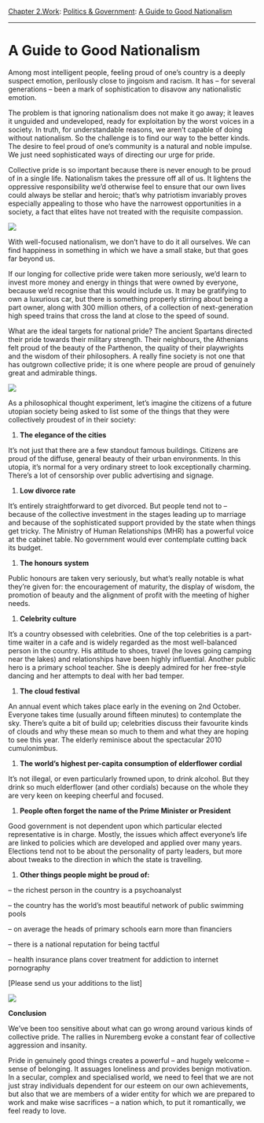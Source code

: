 [Chapter 2.Work](https://www.theschooloflife.com/thebookoflife/category/work/): [Politics & Government](https://www.theschooloflife.com/thebookoflife/category/work/politics-government/): [A Guide to Good Nationalism](https://www.theschooloflife.com/thebookoflife/a-guide-to-good-nationalism/)

* * *

# A Guide to Good Nationalism

Among most intelligent people, feeling proud of one’s country is a deeply suspect emotion, perilously close to jingoism and racism. It has – for several generations – been a mark of sophistication to disavow any&nbsp;nationalistic emotion.

The problem is that ignoring nationalism does not make it go away; it leaves it unguided and undeveloped, ready for exploitation by the worst voices in a society. In truth, for understandable reasons, we aren’t capable of doing without nationalism. So the challenge is to find our way to the better kinds. The desire to feel proud of one’s community is a natural and noble impulse. We just need sophisticated ways of directing our urge for pride.

Collective pride is so important because there is never enough to be proud of in a single life. Nationalism takes the pressure off all of us. It lightens the oppressive responsibility we’d otherwise feel to ensure that our own lives could always be stellar and heroic; that’s why patriotism invariably proves especially appealing to those who have the narrowest opportunities in a society, a fact that elites have not treated with the requisite compassion.

![](https://upload.wikimedia.org/wikipedia/commons/7/72/Karl_Friedrich_Schinkel_-_Schlo%C3%9F_am_Strom_-_Google_Art_Project.jpg)

With well-focused nationalism, we don’t have to do it all ourselves. We can find happiness in something in which we have a small stake, but that goes far beyond us.

If our longing for collective pride were taken more seriously, we’d learn to invest more money and energy in things that were owned by everyone, because we’d recognise that this would include us. It may be gratifying to own a luxurious car, but there is something properly stirring about being a part owner, along with 300 million others, of a collection of next-generation high speed trains that cross the land at close to the speed of sound.

What are the ideal targets for national pride? The ancient Spartans directed their pride towards their military strength. Their neighbours, the Athenians felt proud of the beauty of the Parthenon, the quality of their playwrights and the wisdom of their philosophers. A really fine society is not one that has outgrown collective pride; it is one where people are proud of genuinely great and admirable things.

![](https://s-media-cache-ak0.pinimg.com/originals/d1/a7/b3/d1a7b3905e9c1221bbe1c9ac948374d1.jpg)

As a philosophical thought experiment, let’s imagine the citizens of a future utopian society being asked to list some of the things that they were collectively proudest of in their society:

1. **The elegance of the cities**

It’s not just that there are a few standout famous buildings. Citizens are proud of the diffuse, general beauty of their urban environments. In this utopia, it’s normal for a very ordinary street to look exceptionally charming. There’s a lot of censorship over public advertising and signage.

1. **Low divorce rate**

It’s entirely straightforward to get divorced. But people tend not to – because of the collective investment in the stages leading up to marriage and because of the sophisticated support provided by the state when things get tricky. The Ministry of Human Relationships (MHR) has a powerful voice at the cabinet table. No government would ever contemplate cutting back its budget.

1. **The honours system**

Public honours are taken very seriously, but what’s really notable is what they’re given for: the encouragement of maturity, the display of wisdom, the promotion of beauty and the alignment of profit with the meeting of higher needs.

1. **Celebrity culture**

It’s a country obsessed with celebrities. One of the top celebrities is a part-time waiter in a cafe and is widely regarded as the most well-balanced person in the country. His attitude to shoes, travel (he loves going camping near the lakes) and relationships have been highly influential. Another public hero is a primary school teacher. She is deeply admired for her free-style dancing and her attempts to deal with her bad temper.

1. **The cloud festival**

An annual event which takes place early in the evening on 2nd October. Everyone takes time (usually around fifteen minutes) to contemplate the sky. There’s quite a bit of build up; celebrities discuss their favourite kinds of clouds and why these mean so much to them and what they are hoping to see this year. The elderly reminisce about the spectacular 2010 cumulonimbus.

1. **The world’s highest per-capita consumption of elderflower cordial**

It’s not illegal, or even particularly frowned upon, to drink alcohol. But they drink so much elderflower (and other cordials) because on the whole they are very keen on keeping cheerful and focused.

1. **People often forget the name of the Prime Minister or President**

Good government is not dependent upon which particular elected representative is in charge. Mostly, the issues which affect everyone’s life are linked to policies which are developed and applied over many years. Elections tend not to be about the personality of party leaders, but more about tweaks to the direction in which the state is travelling.

1. **Other things people might be proud of:**

– the richest person in the country is a psychoanalyst

– the country has the world’s most beautiful network of public swimming pools

– on average the heads of primary schools earn more than financiers

– there is a national reputation for being tactful

– health insurance plans cover treatment for addiction to internet pornography

[Please send us your additions to the list]

![](https://s-media-cache-ak0.pinimg.com/originals/c5/3a/c4/c53ac40e8664f45cd570ddb8f6bdc4ed.jpg)

**Conclusion**

We’ve been too sensitive about what can go wrong around various kinds of collective pride. The rallies in Nuremberg evoke a constant fear of collective aggression and insanity.

Pride in genuinely good things creates a powerful – and hugely welcome – sense of belonging. It assuages loneliness and provides benign motivation. In a secular, complex and specialised world, we need to feel that we are not just stray individuals dependent for our esteem on our own achievements, but also that we are members of a wider entity for which we are prepared to work and make wise sacrifices – a nation which, to put it romantically, we feel ready to love.
